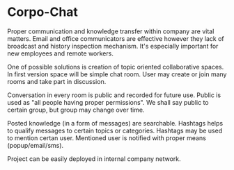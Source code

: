 Corpo-Chat
==========

Proper communication and knowledge transfer within company are vital 
matters. Email and office communicators are effective however they lack 
of broadcast and history inspection mechanism. It's especially important 
for new employees and remote workers.

One of possible solutions is creation of topic oriented collaborative 
spaces. In first version space will be simple chat room. User may 
create or join many rooms and take part in discussion.

Conversation in every room is public and recorded for future use. Public 
is used as "all people having proper permissions". We shall say public 
to certain group, but group may change over time.

Posted knowledge (in a form of messages) are searchable. Hashtags helps 
to qualify messages to certain topics or categories. Hashtags may be 
used 
to mention certan user. Mentioned user is notified with proper means 
(popup/email/sms).

Project can be easily deployed in internal company network.

